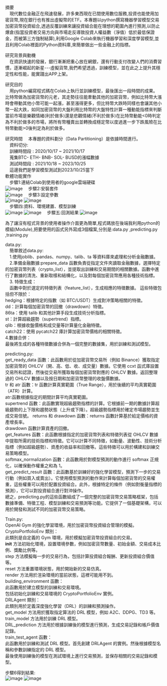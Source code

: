 摘要  
&emsp;現代數位金融正在飛速發展，許多東西現在已間使用數位服務,投資也能使用加密貨幣,現在銀行也有推出虛擬幣的ETF。本專題以python撰寫機器學習模型交易加密貨幣投資組合,透過反覆訓練來讓投資組合能在理想的範圍內進行預測,以防止爆倉(指當投資者交易方向與市場走反導致投資人權益數（淨值）低於最低保證金，而被第三方強制結算),利用Google Colab來執行機器學習和深度學習模型,並且利用Colab裡面的Python資料庫,來簡單做出一些金融上的指標。  

研究背景與動機  
&emsp;在資訊快速的發展，銀行漸漸把重心放在網銀，還有行動支付改變人們的消費習慣，逐漸崛起的新星---虛擬貨幣,我們希望透過，訓練模型，並在此之上提升其穩定性和性能，能實踐出APP上架。  

研究目的  
&emsp;用python編寫程式碼在Colab上執行並訓練模型，最後匯出一段時間的成果。比特幣做為加密貨幣的元老，其走勢往往能牽動其他的加密貨幣，例如比特幣大漲時會帶動其他小幣可能一起漲，甚至漲得更多，但比特幣大跌時同樣也會讓其他小幣一起大跌，如同加密貨幣的大盤利用比特幣的大盤特性計算一種動能指標來判斷當前市場是樂觀情緒(利於做多)還是悲觀情緒(不利於做多)在比特幣動能<0時判定為不利於做多的市場，將所有幣種賣出並轉換成穩定幣以度過進一步下跌風險在比特幣動能>0後判定為利於做多。  

研究時間
&emsp;本專題的資料劃分（Data Partitioning）是依據時間進行。  
&emsp;資料切分:  
&emsp;訓練時間段 : 2020/10/17 ~ 2021/10/17   
&emsp;蒐集BTC- ETH- BNB- SOL- BUSD的漲幅數據  
&emsp;測試時間段 : 2021/10/18 ~ 2023/10/25  
&emsp;這邊我們是學習模型測試到2023/10/25當下  
軟體功能實作  
&emsp;步驟1:連結Colab到使用者的google雲端硬碟  
 ![image](https://github.com/boyi0701/My-senior-project/blob/main/picture/%E9%80%A3%E7%B5%90%E9%9B%B2%E7%AB%AF.png)
&emsp;步驟2:安裝套件  
 ![image](https://github.com/boyi0701/My-senior-project/blob/main/picture/%E5%AE%89%E8%A3%9D%E5%A5%97%E4%BB%B6.png)
&emsp;步驟3:設定參數  
 ![image](https://github.com/boyi0701/My-senior-project/blob/main/picture/%E8%A8%AD%E5%AE%9A%E5%8F%83%E6%95%B8.png)
 ![image](https://github.com/boyi0701/My-senior-project/blob/main/picture/%E7%B4%B9%E5%AE%9A%E5%8F%83%E6%95%B81.png)  
&emsp;步驟四:資料、環境建置、模型訓練    
  ![image](https://github.com/boyi0701/My-senior-project/blob/main/picture/%E8%B3%87%E6%96%99%E3%80%81%E7%92%B0%E5%A2%83%E5%BB%BA%E7%BD%AE%E3%80%81%E6%A8%A1%E5%9E%8B%E8%A8%93%E7%B7%B4.png) 
  ![image](https://github.com/boyi0701/My-senior-project/blob/main/picture/%E8%A8%93%E7%B7%B4.png) 
&emsp;步驟五:回測結果
   ![image](https://github.com/boyi0701/My-senior-project/blob/main/picture/%E5%9B%9E%E6%B8%AC%E7%B5%90%E6%9E%9C.png)

為了讓沒有程式背景的使用者操作介面更為簡單,程式碼放在後端我利用python的模組(Module),把要使用的函式另外寫成3個檔案,分別是:data.py ,predicting.py ,training.py
  
data.py:  
&emsp;簡單敘述data.py:  
	&emsp;1.使用joblib、pandas、numpy、talib、ta 等資料庫來處理和分析金融數據。   
	&emsp;2.準備金融數據:prepare_data 函數負責從指定文件夾讀取金融數據，選擇特定的加密貨幣列表（crypto_list），並提取出訓練和交易期間的相關數據。函數中進行了數據的清洗、重新取樣和結構化，以及對每個加密貨幣應用各種技術指標。  
	&emsp;3. 特徵生成：  
		&emsp;函數中對於選定的特徵列表（feature_list），生成相應的特徵數據。
  		這些特徵包括但不限於：  
			hedging：根據特定的指數（如 BTC/USDT）生成對沖策略相關的特徵。  
			dd：計算每個加密貨幣的回撤（drawdown）特徵。  
			86ta：使用 talib 和其他計算手段生成技術分析指標。  
			st：計算超級趨勢（supertrend）指標。  
			qlib：根據收盤價格和成交量等計算量化金融特徵。  
			catch22：使用 pycatch22 庫計算加密貨幣價格的相關特徵。  
	4.數據合併：  
		最後將生成的各種特徵數據合併為一個完整的數據集，用於訓練和測試模型。  




  
predicting.py:  
	get_ready_data 函數：此函數用於從加密貨幣交易所（例如 Binance）獲取指定加密貨幣的 OHLCV（開、高、低、收、成交量）數據。它使用 ccxt 函式庫設置交易所和認證，然後從交易所獲取每個加密貨幣對應的 OHLCV 數據。返回整理過的 OHLCV 數據以及按日期和加密貨幣整理的收盤價數據。  
	tr 和 atr 函數：tr 函數計算真實範圍（True Range），用於後續的平均真實範圍（ATR）計算。  
	atr:函數根據指定的期間計算平均真實範圍。  
	supertrend 函數：此函數實現超級趨勢指標的計算。它根據前一期的數據計算超級趨勢的上下限和趨勢狀態（上升或下降）。超級趨勢指標用於確定市場趨勢並生成交易信號。
	returns 和 drawdown 函數：returns 函數計算基於給定價格的資產增長率。  
	drawdown 函數計算資產的回撤。  
	get_features 函數：此函數根據指定的加密貨幣列表和特徵列表從 OHLCV 數據中提取所需的技術指標和特徵。它可以計算不同特徵，如動量、波動性、技術分析指標（例如超級趨勢）、資產的收益率和回撤等。這些特徵可以用於構建和訓練交易策略模型。  
	softmax_normalization 函數：此函數用於對模型預測的動作進行 softmax 正規化，以確保動作權重之和為 1。  
	get_predict_result 函數：此函數基於訓練好的強化學習模型，預測下一步的交易行動（例如買入或賣出）。它使用模型預測的動作來計算每個加密貨幣的交易權重，這些權重可以用於配置投資組合。此外，根據特定的條件（例如對衡量指標的預測），它可以對投資組合進行對沖操作。    
	總之，predicting.py的這些函數組成了一個完整的加密貨幣交易策略框架，包括數據準備、特徵工程、模型訓練和交易預測等功能。它提供了一個基礎架構，可以用於開發和測試不同的加密貨幣交易策略。   


Train.py:  
	OpenAI Gym 的強化學習環境，用於加密貨幣投資組合管理的模擬。  
	CryptoPortfolioEnv 類別：  
	此類別是自定義的 Gym 環境，用於模擬加密貨幣投資組合的交易。  
	__init__ 方法初始化環境，設置環境參數，例如加密貨幣數量、初始金額、交易成本比例、獎勵比例等。  
	step 方法模擬每一步的交易行為，包括計算投資組合報酬、更新投資組合價值等。  
	reset 方法重置環境狀態，用於開始新的交易仿真。  
	render 方法用於渲染環境的當前狀態，這裡可能用不到。  
	building_environment 函數：  
	此函數用於建立模型的訓練和交易環境。  
	包括初始化訓練和交易環境的 CryptoPortfolioEnv 實例。  
	DRLAgent 類別：  
	此類別用於定義深度強化學習（DRL）的訓練和預測操作。  
	get_model 方法用於獲取指定算法的 DRL 模型，例如 A2C、DDPG、TD3 等。  
	train_model 方法用於訓練 DRL 模型。  
	DRL_prediction 方法用於根據訓練後的模型進行預測，生成交易記錄和帳戶價值記錄。  
	train_test_agent 函數：  
	此函數用於訓練和測試 DRL 模型。首先創建 DRLAgent 的實例。然後根據模型名稱和參數訓練指定的 DRL 模型。  
	最後使用訓練後的模型在測試環境上進行交易預測，並保存相關的交易記錄和模型。  


步驟6得到結果:  
![image](https://github.com/boyi0701/My-senior-project/blob/main/picture/%E7%B5%90%E6%9E%9C1.png)
![image](https://github.com/boyi0701/My-senior-project/blob/main/picture/%E7%B5%90%E6%9E%9C.png)



